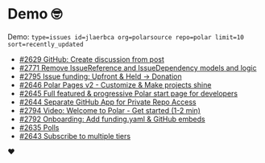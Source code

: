 # Demo 🤓

Demo: `type=issues id=jlaerbca org=polarsource repo=polar limit=10 sort=recently_updated`

<!-- POLAR type=issues id=jlaerbca org=polarsource repo=polar limit=10 sort=recently_updated -->

* [#2629 GitHub: Create discussion from post](https://github.com/polarsource/polar/issues/2629)
* [#2771 Remove IssueReference and IssueDependency models and logic](https://github.com/polarsource/polar/issues/2771)
* [#2795 Issue funding: Upfront & Held -> Donation](https://github.com/polarsource/polar/issues/2795)
* [#2646 Polar Pages v2 - Customize & Make projects shine](https://github.com/polarsource/polar/issues/2646)
* [#2645 Full featured & progressive Polar start page for developers](https://github.com/polarsource/polar/issues/2645)
* [#2644 Separate GitHub App for Private Repo Access](https://github.com/polarsource/polar/issues/2644)
* [#2794 Video: Welcome to Polar - Get started (1-2 min)](https://github.com/polarsource/polar/issues/2794)
* [#2792 Onboarding: Add funding.yaml & GitHub embeds](https://github.com/polarsource/polar/issues/2792)
* [#2635 Polls](https://github.com/polarsource/polar/issues/2635)
* [#2643 Subscribe to multiple tiers](https://github.com/polarsource/polar/issues/2643)

<!-- POLAR-END id=jlaerbca -->

❤️